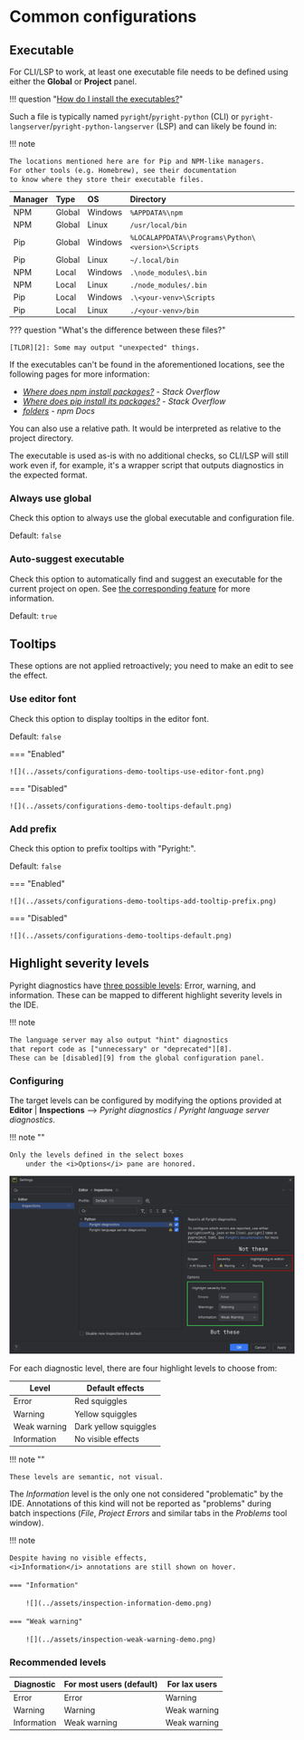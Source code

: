 # Common configurations


## Executable

For CLI/LSP to work, at least one executable file needs to be defined
using either the <b>Global</b> or <b>Project</b> panel.

!!! question "[How do I install the executables?][1]"

Such a file is typically named `pyright`/`pyright-python` (CLI)
or `pyright-langserver`/`pyright-python-langserver` (LSP)
and can likely be found in:

!!! note

    The locations mentioned here are for Pip and NPM-like managers.
    For other tools (e.g. Homebrew), see their documentation
    to know where they store their executable files.

| Manager | Type   | OS      | Directory                                          |
|:--------|:-------|:--------|:---------------------------------------------------|
| NPM     | Global | Windows | `%APPDATA%\npm`                                    |
| NPM     | Global | Linux   | `/usr/local/bin`                                   |
| Pip     | Global | Windows | `%LOCALAPPDATA%\Programs\Python\<version>\Scripts` |
| Pip     | Global | Linux   | `~/.local/bin`                                     |
| NPM     | Local  | Windows | `.\node_modules\.bin`                              |
| NPM     | Local  | Linux   | `./node_modules/.bin`                              |
| Pip     | Local  | Windows | `.\<your-venv>\Scripts`                            |
| Pip     | Local  | Linux   | `./<your-venv>/bin`                                |

??? question "What's the difference between these files?"

    [TLDR][2]: Some may output "unexpected" things.

If the executables can't be found in the aforementioned locations,
see the following pages for more information:

* <i>[Where does npm install packages?][3]</i> - <i>Stack Overflow</i>
* <i>[Where does pip install its packages?][4]</i> - <i>Stack Overflow</i>
* <i>[folders][5]</i> - <i>npm Docs</i>

You can also use a relative path.
It would be interpreted as relative to the project directory.

The executable is used as-is with no additional checks,
so CLI/LSP will still work even if, for example,
it's a wrapper script that outputs diagnostics in the expected format.


### Always use global

Check this option to always use the global executable
and configuration file.

Default: `false`


### Auto-suggest executable

Check this option to automatically find and
suggest an executable for the current project on open.
See [the corresponding feature][6] for more information.

Default: `true`


## Tooltips

These options are not applied retroactively;
you need to make an edit to see the effect.


### Use editor font

Check this option to display tooltips in the editor font.

Default: `false`

=== "Enabled"

    ![](../assets/configurations-demo-tooltips-use-editor-font.png)

=== "Disabled"

    ![](../assets/configurations-demo-tooltips-default.png)


### Add prefix

Check this option to prefix tooltips with "Pyright:".

Default: `false`

=== "Enabled"

    ![](../assets/configurations-demo-tooltips-add-tooltip-prefix.png)

=== "Disabled"

    ![](../assets/configurations-demo-tooltips-default.png)


## Highlight severity levels

Pyright diagnostics have [three possible levels][7]:
Error, warning, and information.
These can be mapped to different highlight severity levels in the IDE.

!!! note

    The language server may also output "hint" diagnostics
    that report code as ["unnecessary" or "deprecated"][8].
    These can be [disabled][9] from the global configuration panel.


### Configuring

The target levels can be configured by modifying the options provided
at <b>Editor</b> | <b>Inspections</b> -->
<i>Pyright diagnostics</i> / <i>Pyright language server diagnostics</i>.

!!! note ""

    Only the levels defined in the select boxes
		under the <i>Options</i> pane are honored.

![](../assets/inspection-highlight-severity-levels.png)

For each diagnostic level, there are four highlight levels to choose from:

| Level        | Default effects       |
|--------------|-----------------------|
| Error        | Red squiggles         |
| Warning      | Yellow squiggles      |
| Weak warning | Dark yellow squiggles |
| Information  | No visible effects    |

!!! note ""

    These levels are semantic, not visual.

The <i>Information</i> level is the only one not considered
"problematic" by the IDE. Annotations of this kind
will not be reported as "problems" during batch inspections
(<i>File</i>, <i>Project Errors</i> and similar tabs in
the <i>Problems</i> tool window).

!!! note

    Despite having no visible effects,
    <i>Information</i> annotations are still shown on hover.

    === "Information"

        ![](../assets/inspection-information-demo.png)

    === "Weak warning"

        ![](../assets/inspection-weak-warning-demo.png)


### Recommended levels

| Diagnostic  | For most users (default) | For lax users |
|-------------|--------------------------|---------------|
| Error       | Error                    | Warning       |
| Warning     | Warning                  | Weak warning  |
| Information | Weak warning             | Weak warning  |


  [1]: ../how-to.md#how-to-install-the-pyright-executables
  [2]: ../faq.md#whats-the-difference-between-the-pyright-and-pyright-python-files
  [3]: https://stackoverflow.com/q/5926672
  [4]: https://stackoverflow.com/q/29980798
  [5]: https://docs.npmjs.com/cli/v10/configuring-npm/folders#executables
  [6]: ../features.md#executable-suggestion
  [7]: https://microsoft.github.io/pyright/#/configuration?id=type-check-diagnostics-settings
  [8]: https://microsoft.github.io/language-server-protocol/specifications/lsp/3.17/specification/#diagnosticTag
  [9]: lsp.md#tagged-hints

